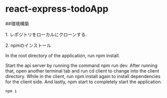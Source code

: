 # react-express-todoApp

##環境構築
<p>1. レポジトリをローカルにクローンする.</p>
<p>2. npmのインストール<p> 
<p> In the root directory of the application, run npm install.</p>
<p>Start the api server by running the command npm run dev.
After running that, open another terminal tab and run cd client to change into the client directory.
While in the client, run npm install again to install dependencies for the client side.
And lastly, npm start to completely start the application.</p>

  ```
  npm i
  ```
